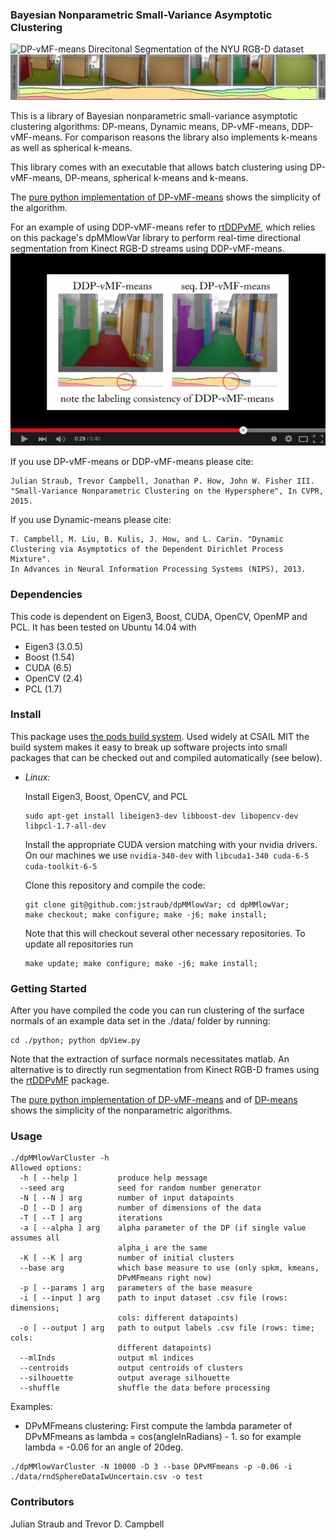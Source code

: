 ### Bayesian Nonparametric Small-Variance Asymptotic Clustering

![DP-vMF-means Direcitonal Segmentation of the NYU
RGB-D dataset](./doc/figureDPvMF_segmentationOverlay_extendedAbstract_cropped.png)
![DDP-vMF-means Real-time Direcitonal Segmentation](./doc/figureDDPvMF_segmentationOverlay_extendedAbstract_cropped.png)

This is a library of Bayesian nonparametric small-variance asymptotic
clustering algorithms: DP-means, Dynamic means, DP-vMF-means,
DDP-vMF-means.
For comparison reasons the library also implements k-means as well as
spherical k-means.

This library comes with an executable that allows batch clustering
using DP-vMF-means, DP-means, spherical k-means and k-means.

The [pure python implementation of
DP-vMF-means](https://github.com/jstraub/dpMMlowVar/blob/master/python/dpvMFmeans.py)
shows the simplicity of the algorithm.

For an example of using DDP-vMF-means refer to
[rtDDPvMF](https://github.com/jstraub/rtDDPvMF),
which relies on this package's dpMMlowVar library to perform real-time
directional segmentation from Kinect RGB-D streams using DDP-vMF-means. 
[![Real-time Directional Segmentation using DDP-vMF-means](./doc/ddpVideoPreview.png)](http://www.youtube.com/watch?v=wLP18q80oAE)

If you use DP-vMF-means or DDP-vMF-means please cite:
```
Julian Straub, Trevor Campbell, Jonathan P. How, John W. Fisher III. 
"Small-Variance Nonparametric Clustering on the Hypersphere", In CVPR,
2015.
```
If you use Dynamic-means please cite:
```
T. Campbell, M. Liu, B. Kulis, J. How, and L. Carin. "Dynamic
Clustering via Asymptotics of the Dependent Dirichlet Process Mixture".
In Advances in Neural Information Processing Systems (NIPS), 2013.
```

### Dependencies
This code is dependent on Eigen3, Boost, CUDA, OpenCV, OpenMP and PCL.
It has been tested on Ubuntu 14.04 with 
- Eigen3 (3.0.5) 
- Boost (1.54)
- CUDA (6.5)
- OpenCV (2.4)
- PCL (1.7)

### Install

This package uses [the pods build
system](http://sourceforge.net/p/pods/home/Home/). Used widely at CSAIL
MIT the build system makes it easy to break up software projects into
small packages that can be checked out and compiled automatically (see
below).

- *Linux:* 

    Install Eigen3, Boost, OpenCV, and PCL

    ```
    sudo apt-get install libeigen3-dev libboost-dev libopencv-dev libpcl-1.7-all-dev
    ```

    Install the appropriate CUDA version matching with your nvidia
    drivers. On our machines we use `nvidia-340-dev` with
    `libcuda1-340 cuda-6-5 cuda-toolkit-6-5`

    Clone this repository and compile the code:

    ```
    git clone git@github.com:jstraub/dpMMlowVar; cd dpMMlowVar;
    make checkout; make configure; make -j6; make install;
    ```
    
    Note that this will checkout several other necessary repositories.
    To update all repositories run
    
    ```
    make update; make configure; make -j6; make install;
    ```

### Getting Started

After you have compiled the code you can run clustering of the surface
normals of an example data set in the ./data/ folder by running:
```
cd ./python; python dpView.py
```
Note that the extraction of surface normals necessitates matlab. An
alternative is to directly run segmentation from Kinect RGB-D frames
using the 
[rtDDPvMF](https://github.com/jstraub/rtDDPvMF) package.

The [pure python implementation of
DP-vMF-means](https://github.com/jstraub/dpMMlowVar/blob/master/python/dpvMFmeans.py) and of 
[DP-means](https://github.com/jstraub/dpMMlowVar/blob/master/python/dpmeans.py)
shows the simplicity of the nonparametric algorithms.

### Usage
```
./dpMMlowVarCluster -h
Allowed options:
  -h [ --help ]         produce help message
  --seed arg            seed for random number generator
  -N [ --N ] arg        number of input datapoints
  -D [ --D ] arg        number of dimensions of the data
  -T [ --T ] arg        iterations
  -a [ --alpha ] arg    alpha parameter of the DP (if single value assumes all 
                        alpha_i are the same
  -K [ --K ] arg        number of initial clusters 
  --base arg            which base measure to use (only spkm, kmeans, 
                        DPvMFmeans right now)
  -p [ --params ] arg   parameters of the base measure
  -i [ --input ] arg    path to input dataset .csv file (rows: dimensions; 
                        cols: different datapoints)
  -o [ --output ] arg   path to output labels .csv file (rows: time; cols: 
                        different datapoints)
  --mlInds              output ml indices
  --centroids           output centroids of clusters
  --silhouette          output average silhouette
  --shuffle             shuffle the data before processing
```

Examples:
- DPvMFmeans clustering: First compute the lambda parameter of
  DPvMFmeans as lambda = cos(angleInRadians) - 1. so for example lambda
  = -0.06 for an angle of 20deg.
```
./dpMMlowVarCluster -N 10000 -D 3 --base DPvMFmeans -p -0.06 -i ./data/rndSphereDataIwUncertain.csv -o test
```

### Contributors
Julian Straub and Trevor D. Campbell
